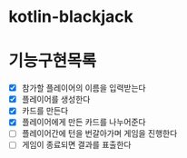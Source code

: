 # kotlin-blackjack

# 기능구현목록

- [X] 참가할 플레이어의 이름을 입력받는다
- [X] 플레이어를 생성한다
- [X] 카드를 만든다
- [X] 플레이어에게 만든 카드를 나누어준다
- [ ] 플레이어간에 턴을 번갈아가며 게임을 진행한다
- [ ] 게임이 종료되면 결과를 표출한다